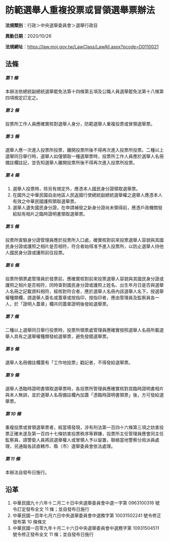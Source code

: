 # 防範選舉人重複投票或冒領選舉票辦法




**法規類別**：行政＞中央選舉委員會＞選舉行政目

**異動日期**：2020/10/26  

**法規網址**：https://law.moj.gov.tw/LawClass/LawAll.aspx?pcode=D0110021



## 法條
##### 第 1 條
本辦法依總統副總統選舉罷免法第十四條第五項及公職人員選舉罷免法第十八條第四項規定訂定之。

##### 第 2 條
投票所工作人員應確實核對選舉人身分，防範選舉人重複投票或冒領選舉票。

##### 第 3 條
選舉人應一次進入投票所投票，離開投票所後不得再次進入投票所投票。二種以上選舉同日舉行時，選舉人如僅領取一種選舉票時，投票所工作人員應於選舉人名冊備註欄註記，並告知選舉人離開投票所後不得再次進入投票所投票。

##### 第 4 條
1. 選舉人投票時，除另有規定外，應憑本人國民身分證領取選舉票。
1. 在國外之中華民國自由地區人民返國行使總統副總統選舉權之選舉人應憑本人有效之中華民國護照領取選舉票。
1. 選舉人遺失國民身分證，在申請補發之新身分證尚未領得前，應憑戶政機關發給貼有相片之臨時證明書領取選舉票。

##### 第 5 條
投票所查驗身分證管理員應於投票所入口處，確實核對前來投票選舉人容貌與其國民身分證或護照之相片是否相符，符合者始得准予進入投票所，以防止選舉人持他人國民身分證或護照前往投票。

##### 第 6 條
投票所領票處管理員於發票前，應確實核對前來投票選舉人容貌與其國民身分證或護照之相片是否相符，同時查對國民身分證或護照上姓名、出生年月日是否與選舉人名冊之記載資料相符，經核對符合者，應於選舉人名冊內該選舉人名下，按選舉權種類欄，請選舉人簽名或蓋章或按指印，按指印者，應由管理員及監察員各一人，於「證明人蓋章」欄共同蓋章證明後發給選舉票。

##### 第 7 條
二種以上選舉同日舉行投票時，投票所領票處管理員應確實按照選舉人名冊所載選舉人具有之選舉權種類發給選舉票，避免發錯選舉票。

##### 第 8 條
選舉人名冊備註欄蓋有「工作地投票」戳記者，不得發給選舉票。

##### 第 9 條
選舉人憑臨時證明書領取選舉票時，各投票所管理員應確實核對其臨時證明書相片與本人無誤，並於選舉人名冊備註欄內加蓋「憑臨時證明書領票」後，方可發給選舉票。

##### 第 10 條
重複投票或冒領選舉票者，經當場發現，涉有刑法第一百四十六條第三項之妨害投票正確未遂及第一百四十七條妨害投票秩序等罪嫌，投票所主任管理員應會同主任監察員，請警衛人員將該選舉權人或冒領人予以留置，聯絡當地警察分局派員處理，另通報各該直轄市、縣（市）選舉委員會依法處理。

##### 第 11 條
本辦法自發布日施行。

## 沿革
1. 中華民國九十六年十二月二十日中央選舉委員會中選一字第 0963100316 號令訂定發布全文 11 條；並自發布日施行
1. 中華民國一百年七月六日中央選舉委員會中選務字第 10031502241  號令修正發布第 10 條條文             
1. 中華民國一百零九年十月二十六日中央選舉委員會中選務字第 10931504511  號令修正發布全文 11 條；並自發布日施行         
